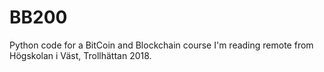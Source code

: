 # BB200
Python code for a BitCoin and Blockchain course I'm reading remote from Högskolan i Väst, Trollhättan 2018.
